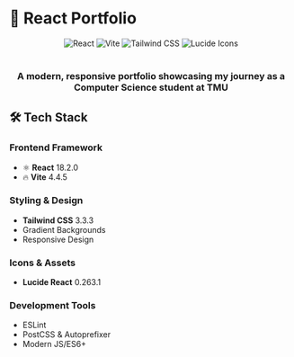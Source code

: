 # 🚀 React Portfolio
<div align="center">
  <img src="https://img.shields.io/badge/React-18.2.0-61DAFB?style=for-the-badge&logo=react&logoColor=white" alt="React" />
  <img src="https://img.shields.io/badge/Vite-4.4.5-646CFF?style=for-the-badge&logo=vite&logoColor=white" alt="Vite" />
  <img src="https://img.shields.io/badge/Tailwind_CSS-3.3.3-38B2AC?style=for-the-badge&logo=tailwind-css&logoColor=white" alt="Tailwind CSS" />
  <img src="https://img.shields.io/badge/Lucide_Icons-0.263.1-000000?style=for-the-badge&logo=lucide&logoColor=white" alt="Lucide Icons" />
</div>
<br />
<div align="center">
  <h3> A modern, responsive portfolio showcasing my journey as a Computer Science student at TMU </h3>
</div>

## 🛠️ Tech Stack
### Frontend Framework
- ⚛️  **React** 18.2.0
- 🔥  **Vite** 4.4.5

### Styling & Design
- **Tailwind CSS** 3.3.3    
- Gradient Backgrounds  
- Responsive Design    

### Icons & Assets
- **Lucide React** 0.263.1 

### Development Tools
- ESLint               
- PostCSS & Autoprefixer
- Modern JS/ES6+       
